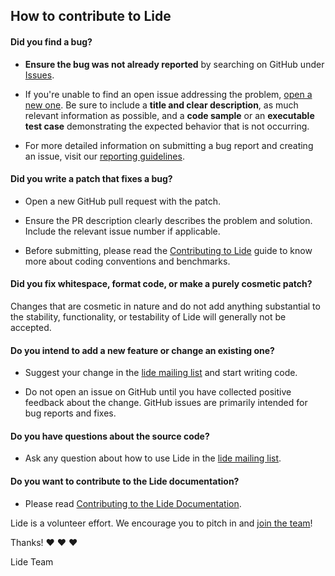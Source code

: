 ## How to contribute to Lide 

#### **Did you find a bug?**

* **Ensure the bug was not already reported** by searching on GitHub under [Issues](https://github.com/lidesdk/shell/issues).

* If you're unable to find an open issue addressing the problem, [open a new one](https://github.com/lidesdk/shell/issues/new). Be sure to include a **title and clear description**, as much relevant information as possible, and a **code sample** or an **executable test case** demonstrating the expected behavior that is not occurring.

* For more detailed information on submitting a bug report and creating an issue, visit our [reporting guidelines](https://github.com/lidesdk/shell/blob/master/.github/issue_template.md).

#### **Did you write a patch that fixes a bug?**

* Open a new GitHub pull request with the patch.

* Ensure the PR description clearly describes the problem and solution. Include the relevant issue number if applicable.

* Before submitting, please read the [Contributing to Lide](https://lide-framework.readthedocs.io/en/latest/contributing_to_lide.html) guide to know more about coding conventions and benchmarks.

#### **Did you fix whitespace, format code, or make a purely cosmetic patch?**

Changes that are cosmetic in nature and do not add anything substantial to the stability, functionality, or testability of Lide will generally not be accepted.

#### **Do you intend to add a new feature or change an existing one?**

* Suggest your change in the [lide mailing list](https://groups.google.com/forum/#!forum/lide-framework) and start writing code.

* Do not open an issue on GitHub until you have collected positive feedback about the change. GitHub issues are primarily intended for bug reports and fixes.

#### **Do you have questions about the source code?**

* Ask any question about how to use Lide in the [lide mailing list](https://groups.google.com/forum/#!forum/lide-framework).

#### **Do you want to contribute to the Lide documentation?**

* Please read [Contributing to the Lide Documentation](https://lide-framework.readthedocs.io/en/latest/contributing_to_lide.html#contributing-to-the-lide-documentation).

Lide is a volunteer effort. We encourage you to pitch in and [join the team](http://contributors.lide.org)!

Thanks! :heart: :heart: :heart:

Lide Team